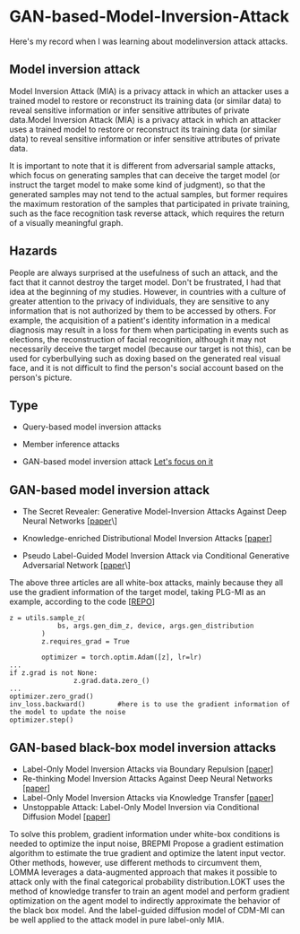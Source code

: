 # GAN-based-Model-Inversion-Attack
Here's my record when I was learning about modelinversion attack attacks.

## Model inversion attack
Model Inversion Attack (MIA) is a privacy attack in which an attacker uses a trained model to restore or reconstruct its training data (or similar data) to reveal sensitive information or infer sensitive attributes of private data.Model Inversion Attack (MIA) is a privacy attack in which an attacker uses a trained model to restore or reconstruct its training data (or similar data) to reveal sensitive information or infer sensitive attributes of private data.

It is important to note that it is different from adversarial sample attacks, which focus on generating samples that can deceive the target model (or instruct the target model to make some kind of judgment), so that the generated samples may not tend to the actual samples, but former requires the maximum restoration of the samples that participated in private training, such as the face recognition task reverse attack, which requires the return of a visually meaningful graph.

## Hazards
People are always surprised at the usefulness of such an attack, and the fact that it cannot destroy the target model. Don't be frustrated, I had that idea at the beginning of my studies. However, in countries with a culture of greater attention to the privacy of individuals, they are sensitive to any information that is not authorized by them to be accessed by others. For example, the acquisition of a patient's identity information in a medical diagnosis may result in a loss for them when participating in events such as elections, the reconstruction of facial recognition, although it may not necessarily deceive the target model (because our target is not this), can be used for cyberbullying such as doxing based on the generated real visual face, and it is not difficult to find the person's social account based on the person's picture.

## Type
- Query-based model inversion attacks

- Member inference attacks

- GAN-based model inversion attack [Let's focus on it](##GAN-based-model-inversion-attack)

## GAN-based model inversion attack
- The Secret Revealer: Generative Model-Inversion Attacks Against Deep Neural Networks \[[paper](https://arxiv.org/abs/1911.07135#:~:text=Previous%20attempts%20to%20invert%20neural%20networks%2C%20even%20the,invert%20deep%20neural%20networks%20with%20high%20success%20rates.)\]

- Knowledge-enriched Distributional Model Inversion Attacks \[[paper](https://arxiv.org/abs/2010.04092)\]

- Pseudo Label-Guided Model Inversion Attack via Conditional Generative Adversarial Network \[[paper](https://arxiv.org/abs/2302.09814#:~:text=To%20address%20these%20problems%2C%20we%20propose%20Pseudo%20Label-Guided,pseudo-labels%20to%20guide%20the%20training%20of%20the%20cGAN.)\]

The above three articles are all white-box attacks, mainly because they all use the gradient information of the target model, taking PLG-MI as an example, according to the code \[[REPO](https://github.com/LetheSec/PLG-MI-Attack/blob/main/reconstruct.py)\]

```
z = utils.sample_z(
            bs, args.gen_dim_z, device, args.gen_distribution
        )
        z.requires_grad = True

        optimizer = torch.optim.Adam([z], lr=lr)
...
if z.grad is not None:
                z.grad.data.zero_()
...
optimizer.zero_grad()
inv_loss.backward()        #here is to use the gradient information of the model to update the noise
optimizer.step()
```

## GAN-based black-box model inversion attacks
- Label-Only Model Inversion Attacks via Boundary Repulsion \[[paper](https://arxiv.org/abs/2203.01925)\]
- Re-thinking Model Inversion Attacks Against Deep Neural Networks \[[paper](https://arxiv.org/abs/2304.01669)\]
- Label-Only Model Inversion Attacks via Knowledge Transfer \[[paper](https://arxiv.org/abs/2310.19342)\]
- Unstoppable Attack: Label-Only Model Inversion via Conditional Diffusion Model \[[paper](https://arxiv.org/abs/2307.08424)\]

To solve this problem, gradient information under white-box conditions is needed to optimize the input noise, BREPMI Propose a gradient estimation algorithm to estimate the true gradient and optimize the latent input vector. Other methods, however, use different methods to circumvent them, LOMMA leverages a data-augmented approach that makes it possible to attack only with the final categorical probability distribution.LOKT uses the method of knowledge transfer to train an agent model and perform gradient optimization on the agent model to indirectly approximate the behavior of the black box model. And the label-guided diffusion model of CDM-MI can be well applied to the attack model in pure label-only MIA.
